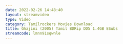 ```yaml
---
date: 2022-02-26 14:48:40
layout: streamvideo
type: Video
category: Tamilrockers Movies Download
title: Ghajini (2005) Tamil BDRip DD5 1.4GB ESubs
streamcode: lmnn91sqwnle
---
```

